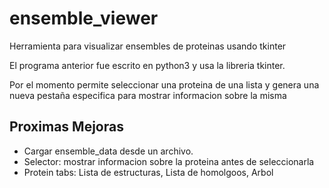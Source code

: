 # ensemble_viewer
Herramienta para visualizar ensembles de proteinas usando tkinter 


El programa anterior fue escrito en python3 y usa la libreria tkinter.

Por el momento permite seleccionar una proteina de una lista y genera una nueva pestaña especifica para mostrar informacion sobre la misma

## Proximas Mejoras
- Cargar ensemble_data desde un archivo.
- Selector: mostrar informacion sobre la proteina antes de seleccionarla
- Protein tabs: Lista de estructuras, Lista de homolgoos, Arbol
